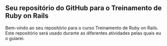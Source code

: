 ## Seu repositório do GitHub para o Treinamento de Ruby on Rails
Bem-vindo ao seu repositório para o curso Treinamento de Ruby on Rails. Este repositório será usado durante as diferentes atividades pelas quais eu o guiarei.
